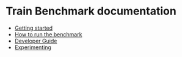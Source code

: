 # Train Benchmark documentation

* [Getting started](getting-started.md)
* [How to run the benchmark](how-to-run-the-benchmark.md)
* [Developer Guide](developer-guide.md)
* [Experimenting](experimenting.md)

